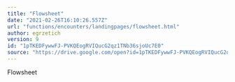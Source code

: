 ```yaml
---
title: "Flowsheet"
date: "2021-02-26T16:10:26.557Z"
url: "functions/encounters/landingpages/flowsheet.html"
author: egrzetich
version: 9
id: "1pTKEDFywwFJ-PVKQEogRVIQucG2qz1TNb36sjoUc7E0"
source: "https://drive.google.com/open?id=1pTKEDFywwFJ-PVKQEogRVIQucG2qz1TNb36sjoUc7E0"
---
```

Flowsheet

